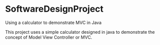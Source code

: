 SoftwareDesignProject
=====================

Using a calculator to demonstrate MVC in Java

This project uses a simple calculator designed in java to demonstrate the concept of Model View Controller or MVC.

